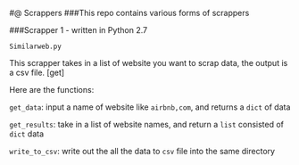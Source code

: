 #@ Scrappers
###This repo contains various forms of scrappers


###Scrapper 1 - written in Python 2.7

`Similarweb.py`

This scrapper takes in a list of website you want to scrap data, the output is a csv file.
[get]

Here are the functions:

`get_data`: input a name of website like `airbnb,com`, and returns a `dict` of data

`get_results`: take in a list of website names, and return a `list` consisted of `dict` data

`write_to_csv`: write out the all the data to `csv` file into the same directory
